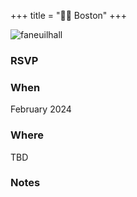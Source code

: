 +++
title = "🫘🌆 Boston"
+++
<!-- ## Next Event -->
![faneuilhall](/images/boston/faneuilhall.png)
### RSVP

### When
February 2024

### Where
TBD

### Notes
